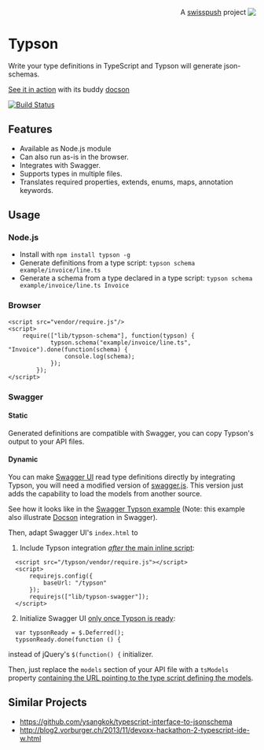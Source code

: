 <p align='right'>A <a href="http://www.swisspush.org">swisspush</a> project <a href="http://www.swisspush.org" border=0><img align="top"  src='https://1.gravatar.com/avatar/cf7292487846085732baf808def5685a?s=32'></a></p>

# Typson

Write your type definitions in TypeScript and Typson will generate json-schemas.

[See it in action](http://lbovet.github.io/typson-demo/) with its buddy [docson](https://github.com/lbovet/docson)

[![Build Status](https://travis-ci.org/lbovet/typson.png?branch=master)](https://travis-ci.org/lbovet/typson)

## Features

* Available as Node.js module
* Can also run as-is in the browser.
* Integrates with Swagger.
* Supports types in multiple files.
* Translates required properties, extends, enums, maps, annotation keywords.

## Usage

### Node.js

* Install with `npm install typson -g`
* Generate definitions from a type script: `typson schema example/invoice/line.ts`
* Generate a schema from a type declared in a type script: `typson schema example/invoice/line.ts Invoice`

### Browser

```
<script src="vendor/require.js"/>
<script>
    require(["lib/typson-schema"], function(typson) {
            typson.schema("example/invoice/line.ts", "Invoice").done(function(schema) {
                console.log(schema);
            });
        });
</script>
```

### Swagger

#### Static
Generated definitions are compatible with Swagger, you can copy Typson's output to your API files.

#### Dynamic
You can make [Swagger UI](https://github.com/wordnik/swagger-ui) read type definitions directly by integrating Typson, you will need a modified version of [swagger.js](https://github.com/lbovet/swagger-js/tree/model-loader).
This version just adds the capability to load the models from another source.

See how it looks like in the [Swagger Typson example](http://lbovet.github.io/swagger-ui/dist/index.html) (Note: this example also illustrate [Docson](https://github.com/lbovet/docson) integration in Swagger).

Then, adapt Swagger UI's `index.html` to

1. Include Typson integration [_after_ the main inline script](https://github.com/lbovet/swagger-ui/blob/716515235a43c37b7d6a0f749570eb17580d3f1a/dist/index.html#L63-L69):
```
  <script src="/typson/vendor/require.js"></script>
  <script>
      requirejs.config({
          baseUrl: "/typson"
      });
      requirejs(["lib/typson-swagger"]);
  </script>
```
2. Initialize Swagger UI [only once Typson is ready](https://github.com/lbovet/swagger-ui/blob/716515235a43c37b7d6a0f749570eb17580d3f1a/dist/index.html#L30-L31):
```
  var typsonReady = $.Deferred();
  typsonReady.done(function () {
```
  instead of jQuery's `$(function() {` initializer.

Then, just replace the `models` section of your API file with a `tsModels` property [containing the URL pointing to the type script defining the models](https://github.com/lbovet/swagger-ui/blob/716515235a43c37b7d6a0f749570eb17580d3f1a/dist/api/test#L65).

## Similar Projects

* https://github.com/ysangkok/typescript-interface-to-jsonschema
* http://blog2.vorburger.ch/2013/11/devoxx-hackathon-2-typescript-ide-w.html
